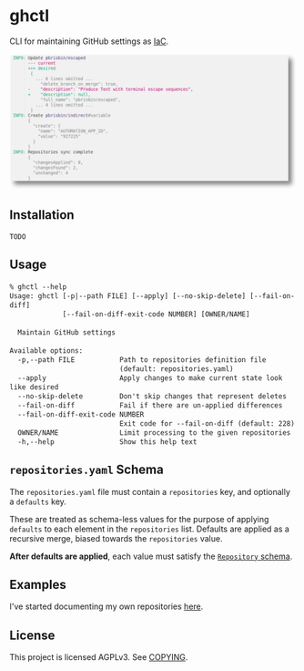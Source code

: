 # ghctl

CLI for maintaining GitHub settings as [IaC][].

[iac]: https://en.wikipedia.org/wiki/Infrastructure_as_code

![](./files/example.png)

## Installation

```console
TODO
```

## Usage

```console
% ghctl --help
Usage: ghctl [-p|--path FILE] [--apply] [--no-skip-delete] [--fail-on-diff] 
             [--fail-on-diff-exit-code NUMBER] [OWNER/NAME]

  Maintain GitHub settings

Available options:
  -p,--path FILE           Path to repositories definition file
                           (default: repositories.yaml)
  --apply                  Apply changes to make current state look like desired
  --no-skip-delete         Don't skip changes that represent deletes
  --fail-on-diff           Fail if there are un-applied differences
  --fail-on-diff-exit-code NUMBER
                           Exit code for --fail-on-diff (default: 228)
  OWNER/NAME               Limit processing to the given repositories
  -h,--help                Show this help text
```

## `repositories.yaml` Schema

The `repositories.yaml` file must contain a `repositories` key, and optionally a
`defaults` key.

These are treated as schema-less values for the purpose of applying `defaults`
to each element in the `repositories` list. Defaults are applied as a recursive
merge, biased towards the `repositories` value.

**After defaults are applied**, each value must satisfy the [`Repository`
schema](./repository.schema.json).

## Examples

I've started documenting my own repositories [here](./repositories.yaml).

## License

This project is licensed AGPLv3. See [COPYING](./COPYING).
